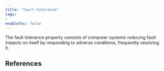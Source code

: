 ```yaml
---
title: "fault-tolerance"
tags:
- 
enableToc: false
---
```


The fault tolerance property consists of computer systems reducing fault impacts on itself by responding to adverse conditions, frequently resolving it.

## References

